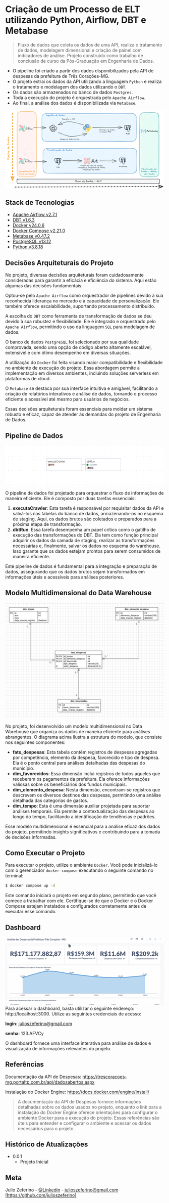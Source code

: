 # Criação de um Processo de ELT utilizando Python, Airflow, DBT e Metabase

> Fluxo de dados que coleta os dados de uma API, realiza o tratamento de dados, modelagem dimensional e criação de painel com indicadores de análise. Projeto construído como trabalho de conclusão de curso da Pós-Graduação em Engenharia de Dados.

- O pipeline foi criado a partir dos dados disponibilizados pela API de despesas da prefeitura de Três Corações-MG.
- O projeto extrai os dados da API utilizando a linguagem `Python` e realiza o tratamento e modelagem dos dados utilizando o `DBT`.
- Os dados são armazenados no banco de dados `Postgres`.
- Toda a execução do projeto é orquestrada pelo `Apache Airflow`.
- Ao final, a análise dos dados é disponibilizada via `Metabase`.

![Alt text](docs/media/arquitetura-corrigido.png "Fluxo de Dados")

## Stack de Tecnologias
- [Apache Airflow v2.7.1](https://airflow.apache.org/)
- [DBT v1.6.3](https://www.getdbt.com/)
- [Docker v24.0.6](https://docs.docker.com/)
- [Docker Compose v2.21.0]()
- [Metabase v0.47.2](https://www.metabase.com/)
- [PostgreSQL v13.12](https://www.postgresql.org/)
- [Python v3.8.18](https://www.python.org/)

## Decisões Arquiteturais do Projeto

No projeto, diversas decisões arquiteturais foram cuidadosamente consideradas para garantir a eficácia e eficiência do sistema. Aqui estão algumas das decisões fundamentais:

Optou-se pelo `Apache Airflow` como orquestrador de pipelines devido à sua reconhecida liderança no mercado e à capacidade de personalização. Ele também oferece escalabilidade, suportando processamento distribuído.

A escolha do `DBT` como ferramenta de transformação de dados se deu devido à sua robustez e flexibilidade. Ele é integrado e orquestrado pelo `Apache Airflow`, permitindo o uso da linguagem `SQL` para modelagem de dados.

O banco de dados `PostgreSQL` foi selecionado por sua qualidade comprovada, sendo uma opção de código aberto altamente escalável, extensível e com ótimo desempenho em diversas situações.

A utilização do `Docker` foi feita visando maior compatibilidade e flexibilidade no ambiente de execução do projeto. Essa abordagem permite a implementação em diversos ambientes, incluindo soluções serverless em plataformas de cloud.

O `Metabase` se destaca por sua interface intuitiva e amigável, facilitando a criação de relatórios interativos e análise de dados, tornando o processo eficiente e acessível até mesmo para usuários de negócios.

Essas decisões arquiteturais foram essenciais para moldar um sistema robusto e eficaz, capaz de atender às demandas do projeto de Engenharia de Dados.

## Pipeline de Dados
![Alt text](docs/media/pipeline.png)

O pipeline de dados foi projetado para orquestrar o fluxo de informações de maneira eficiente. Ele é composto por duas tarefas essenciais:

1. **executaCrawler**: Esta tarefa é responsável por requisitar dados da API e salvá-los nas tabelas do banco de dados, armazenando-os no esquema de staging. Aqui, os dados brutos são coletados e preparados para a próxima etapa de transformação.
2. **dbtRun**: Essa tarefa desempenha um papel crítico como o gatilho de execução das transformações do DBT. Ela tem como função principal adquirir os dados da camada de staging, realizar as transformações necessárias e, finalmente, salvar os dados no esquema do warehouse. Isso garante que os dados estejam prontos para serem consumidos de maneira eficiente.

Este pipeline de dados é fundamental para a integração e preparação de dados, assegurando que os dados brutos sejam transformados em informações úteis e acessíveis para análises posteriores.

## Modelo Multidimensional do Data Warehouse
![Alt text](docs/media/modelo.png)

No projeto, foi desenvolvido um modelo multidimensional no Data Warehouse que organiza os dados de maneira eficiente para análises abrangentes. O diagrama acima ilustra a estrutura do modelo, que consiste nos seguintes componentes:

- **fato_despesas**: Esta tabela contém registros de despesas agregadas por competência, elemento da despesa, favorecido e tipo de despesa. Ela é o ponto central para análises detalhadas das despesas do município.
- **dim_favorecidos**: Essa dimensão inclui registros de todos aqueles que receberam os pagamentos da prefeitura. Ela oferece informações valiosas sobre os beneficiários dos fundos municipais.
- **dim_elemento_despesa**: Nesta dimensão, encontram-se registros que descrevem os diversos destinos das despesas, permitindo uma análise detalhada das categorias de gastos.
- **dim_tempo**: Esta é uma dimensão auxiliar projetada para suportar análises temporais. Ela permite a contextualização das despesas ao longo do tempo, facilitando a identificação de tendências e padrões.

Esse modelo multidimensional é essencial para a análise eficaz dos dados do projeto, permitindo insights significativos e contribuindo para a tomada de decisões informadas.

## Como Executar o Projeto
Para executar o projeto, utilize o ambiente `Docker`. Você pode inicializá-lo com o gerenciador `docker-compose` executando o seguinte comando no terminal:

```bash
$ docker compose up -d
```

Este comando iniciará o projeto em segundo plano, permitindo que você comece a trabalhar com ele. Certifique-se de que o Docker e o Docker Compose estejam instalados e configurados corretamente antes de executar esse comando.

## Dashboard
![Alt text](docs/media/dashboard.gif)
Para acessar o dashboard, basta utilizar o seguinte endereço: http://localhost:3000. Utilize as seguintes credenciais de acesso:

**login**: julioszeferino@gmail.com

**senha**: 123.AFVCy

O dashboard fornece uma interface interativa para análise de dados e visualização de informações relevantes do projeto.

## Referências
Documentação da API de Despesas: https://trescoracoes-mg.portaltp.com.br/api/dadosabertos.aspx

Instalação do Docker Engine: https://docs.docker.com/engine/install/

> A documentação da API de Despesas fornece informações detalhadas sobre os dados usados no projeto, enquanto o link para a instalação do Docker Engine oferece orientações para configurar o ambiente Docker para a execução do projeto. Essas referências são úteis para entender e configurar o ambiente e acessar os dados necessários para o projeto.

## Histórico de Atualizações

* 0.0.1
    * Projeto Inicial

## Meta

Julio Zeferino - [@Linkedin](https://www.linkedin.com/in/julioszeferino/) - julioszeferino@gmail.com
[https://github.com/julioszeferino]
